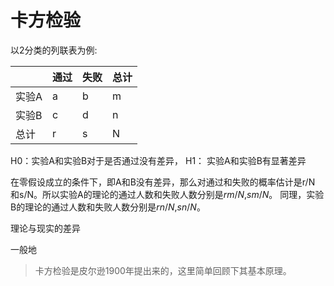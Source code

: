# 卡方检验


以2分类的列联表为例:







|   | 通过 | 失败 | 总计 |
| --- | --- | --- | --- |
| 实验A | a | b | m |
| 实验B | c | d | n |
| 总计 | r | s | N |


H0：实验A和实验B对于是否通过没有差异， H1： 实验A和实验B有显著差异

在零假设成立的条件下，即A和B没有差异，那么对通过和失败的概率估计是r/N 和s/N。所以实验A的理论的通过人数和失败人数分别是$rm/N$,$sm/N$。 同理，实验B的理论的通过人数和失败人数分别是$rn/N$,$sn/N$。

理论与现实的差异



一般地


> 卡方检验是皮尔逊1900年提出来的，这里简单回顾下其基本原理。







